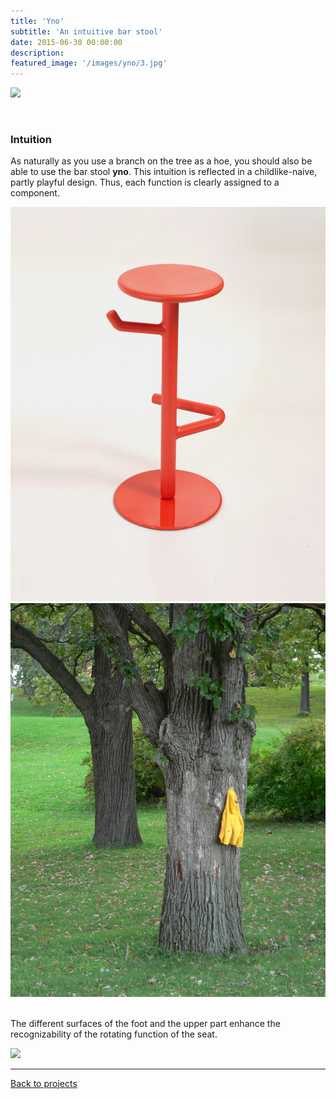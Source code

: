 ```yaml
---
title: 'Yno'
subtitle: 'An intuitive bar stool'
date: 2015-06-30 00:00:00
description:
featured_image: '/images/yno/3.jpg'
---
```


![](/images/yno/2.jpg#full)

<br/>

### Intuition

As naturally as you use a branch on the tree as a hoe, you should also be able to use the bar stool **yno**.
This intuition is reflected in a childlike-naive, partly playful design. Thus, each function is clearly assigned to a component.

<div class="gallery" data-columns="2">
	<img src="/images/yno/4.jpg">
	<img src="/images/yno/tree.jpg">
</div>



<br/>

The different surfaces of the foot and the upper part enhance the recognizability of the rotating function of the seat.

![](/images/yno/1.jpg)


---

<a href="/#"  class="button button--small">Back to projects</a>


